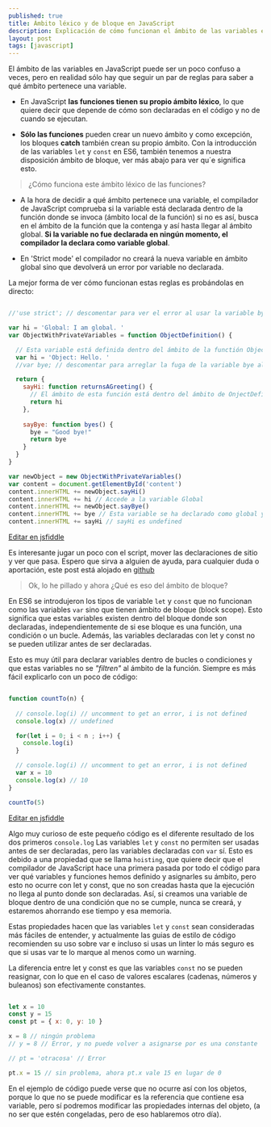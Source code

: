 ```yaml
---
published: true
title: Ámbito léxico y de bloque en JavaScript
description: Explicación de cómo funcionan el ámbito de las variables en JavaScript y las diferencias entre el ámbito léxico y el de bloque.
layout: post
tags: [javascript]
---
```


El ámbito de las variables en JavaScript puede ser un poco confuso a veces, pero en realidad sólo hay que seguir un par de reglas para saber a qué ámbito pertenece una variable.

+ En JavaScript **las funciones tienen su propio ámbito léxico**, lo que quiere decir que depende de cómo son declaradas en el código y no de cuando se ejecutan.

+ **Sólo las funciones** pueden crear un nuevo ámbito y como excepción, los bloques **catch** también crean su propio ámbito. Con la introducción de las variables `let` y `const` en ES6, también tenemos a nuestra disposición ámbito de bloque, ver más abajo para ver qu´e significa esto.

> ¿Cómo funciona este ámbito léxico de las funciones? 

+ A la hora de decidir a qué ámbito pertenece una variable, el compilador de JavaScript comprueba si la variable está declarada dentro de la función donde se invoca (ámbito local de la función) si no es así, busca en el ámbito de la función que la contenga y así hasta llegar al ámbito global. **Si la variable no fue declarada en ningún momento, el compilador la declara como variable global**.

+ En 'Strict mode' el compilador no creará la nueva variable en ámbito global sino que devolverá un error por variable no declarada.

La mejor forma de ver cómo funcionan estas reglas es probándolas en directo:

```javascript

//'use strict'; // descomentar para ver el error al usar la variable bye

var hi = 'Global: I am global. '
var ObjectWithPrivateVariables = function ObjectDefinition() {

  // Esta variable está definida dentro del ámbito de la functión ObjectDefinition
  var hi = 'Object: Hello. '
  //var bye; // descomentar para arreglar la fuga de la variable bye al ámbito global

  return {
    sayHi: function returnsAGreeting() {
      // El ámbito de esta función está dentro del ámbito de OnjectDefinition
      return hi
    },
    
    sayBye: function byes() {
      bye = "Good bye!"
      return bye
    }
  }
}

var newObject = new ObjectWithPrivateVariables()
var content = document.getElementById('content')
content.innerHTML += newObject.sayHi()
content.innerHTML += hi // Accede a la variable Global
content.innerHTML += newObject.sayBye()
content.innerHTML += bye // Esta variable se ha declarado como global y podemos acceder a ella, cuidado!!
content.innerHTML += sayHi // sayHi es undefined

```

[Editar en jsfiddle](https://jsfiddle.net/juanmirod/zgsgqz2j/)

Es interesante jugar un poco con el script, mover las declaraciones de sitio y ver que pasa. Espero que sirva a alguien de ayuda, para cualquier duda o aportación, este post está alojado en  [github](https://github.com/juanmirod/juanmirod.github.io/blob/master/_posts/2016-02-19-ambito-en-javascript.markdown)

> Ok, lo he pillado y ahora ¿Qué es eso del ámbito de bloque?

En ES6 se introdujeron los tipos de variable `let` y `const` que no funcionan como las variables `var` sino que tienen ámbito de bloque (block scope). Esto significa que estas variables existen dentro del bloque donde son declaradas, independientemente de si ese bloque es una función, una condición o un bucle. Además, las variables declaradas con let y const no se pueden utilizar antes de ser declaradas. 

Esto es muy útil para declarar variables dentro de bucles o condiciones y que estas variables no se _"filtren"_ al ámbito de la función. Siempre es más fácil explicarlo con un poco de código:

```javascript 

function countTo(n) {
  
  // console.log(i) // uncomment to get an error, i is not defined
  console.log(x) // undefined

  for(let i = 0; i < n ; i++) {
    console.log(i)
  }

  // console.log(i) // uncomment to get an error, i is not defined
  var x = 10
  console.log(x) // 10
}

countTo(5)

```
[Editar en jsfiddle](https://jsfiddle.net/juanmirod/r2wLyvg3/)


Algo muy curioso de este pequeño código es el diferente resultado de los dos primeros `console.log` Las variables `let` y `const` no permiten ser usadas antes de ser declaradas, pero las variables declaradas con `var` sí. Esto es debido a una propiedad que se llama `hoisting`, que quiere decir que el compilador de JavaScript hace una primera pasada por todo el código para ver qué variables y funciones hemos definido y asignarles su ámbito, pero esto no ocurre con let y const, que no son creadas hasta que la ejecución no llega al punto donde son declaradas. Así, si creamos una variable de bloque dentro de una condición que no se cumple, nunca se creará, y estaremos ahorrando ese tiempo y esa memoria.

Estas propiedades hacen que las variables `let` y `const` sean consideradas más fáciles de entender, y actualmente las guias de estilo de código recomienden su uso sobre var e incluso si usas un linter lo más seguro es que si usas var te lo marque al menos como un warning.

La diferencia entre let y const es que las variables `const` no se pueden reasignar, con lo que en el caso de valores escalares (cadenas, números y buleanos) son efectivamente constantes. 

```javascript

let x = 10
const y = 15
const pt = { x: 0, y: 10 }

x = 8 // ningún problema
// y = 8 // Error, y no puede volver a asignarse por es una constante

// pt = 'otracosa' // Error

pt.x = 15 // sin problema, ahora pt.x vale 15 en lugar de 0

```

En el ejemplo de código puede verse que no ocurre así con los objetos, porque lo que no se puede modificar es la referencia que contiene esa variable, pero sí podremos modificar las propiedades internas del objeto, (a no ser que estén congeladas, pero de eso hablaremos otro día).

